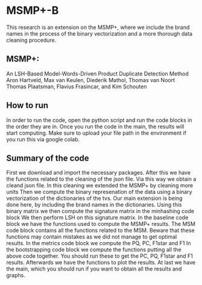 # MSMP+-B

This research is an extension on the MSMP+, where we include the brand names in the process of the binary vectorization and a more thorough data cleaning procedure.

## MSMP+:
An LSH-Based Model-Words-Driven Product Duplicate Detection Method
Aron Hartveld, Max van Keulen, Diederik Mathol, Thomas van Noort Thomas Plaatsman, Flavius Frasincar, and Kim Schouten

## How to run
In order to run the code, open the python script and run the code blocks in the order they are in. Once you run the code in the main, the results will start computing. Make sure to upload your file path in the environment if you run this via google colab.

## Summary of the code
First we download and import the necessary packages. 
After this we have the functions related to the cleaning of the json file. Via this way we obtain a cleand json file. In this cleaning we extended the MSMP+ by cleaning more units
Then we compute the binary represenation of the data using a binary vectorization of the dictionaries of the tvs. Our main extension is being done here, by including the brand names in the dictionaries.
Using this binary matrix we then compute the signature matrix in the minhashing code block
We then perform LSH on this signature matrix.
In the baseline code block we have the functions used to compute the MSMP+ results.
The MSM code block contains all the functions related to the MSM. Beware that these functions may contain mistakes as we did not manage to get optimal results.
In the metrics code block we compute the PQ, PC, F1star and F1
In the bootstrapping code block we compute the functions putting all the above code together. You should run these to get the PC, PQ, F1star and F1 results.
Afterwards we have the functions to plot the results.
At last we have the main, which you should run if you want to obtain all the results and graphs.
